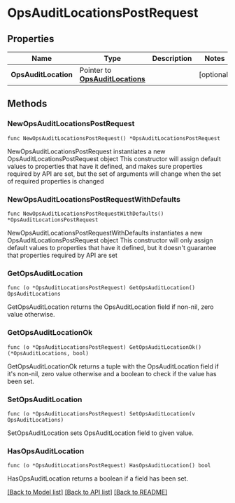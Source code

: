 # OpsAuditLocationsPostRequest

## Properties

Name | Type | Description | Notes
------------ | ------------- | ------------- | -------------
**OpsAuditLocation** | Pointer to [**OpsAuditLocations**](OpsAuditLocations.md) |  | [optional] 

## Methods

### NewOpsAuditLocationsPostRequest

`func NewOpsAuditLocationsPostRequest() *OpsAuditLocationsPostRequest`

NewOpsAuditLocationsPostRequest instantiates a new OpsAuditLocationsPostRequest object
This constructor will assign default values to properties that have it defined,
and makes sure properties required by API are set, but the set of arguments
will change when the set of required properties is changed

### NewOpsAuditLocationsPostRequestWithDefaults

`func NewOpsAuditLocationsPostRequestWithDefaults() *OpsAuditLocationsPostRequest`

NewOpsAuditLocationsPostRequestWithDefaults instantiates a new OpsAuditLocationsPostRequest object
This constructor will only assign default values to properties that have it defined,
but it doesn't guarantee that properties required by API are set

### GetOpsAuditLocation

`func (o *OpsAuditLocationsPostRequest) GetOpsAuditLocation() OpsAuditLocations`

GetOpsAuditLocation returns the OpsAuditLocation field if non-nil, zero value otherwise.

### GetOpsAuditLocationOk

`func (o *OpsAuditLocationsPostRequest) GetOpsAuditLocationOk() (*OpsAuditLocations, bool)`

GetOpsAuditLocationOk returns a tuple with the OpsAuditLocation field if it's non-nil, zero value otherwise
and a boolean to check if the value has been set.

### SetOpsAuditLocation

`func (o *OpsAuditLocationsPostRequest) SetOpsAuditLocation(v OpsAuditLocations)`

SetOpsAuditLocation sets OpsAuditLocation field to given value.

### HasOpsAuditLocation

`func (o *OpsAuditLocationsPostRequest) HasOpsAuditLocation() bool`

HasOpsAuditLocation returns a boolean if a field has been set.


[[Back to Model list]](../README.md#documentation-for-models) [[Back to API list]](../README.md#documentation-for-api-endpoints) [[Back to README]](../README.md)


